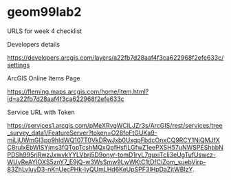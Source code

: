 # geom99lab2

URLS for week 4 checklist 

Developers details 

https://developers.arcgis.com/layers/a22fb7d28aaf4f3ca622968f2efe633c/settings 

 

ArcGIS Online Items Page 

https://fleming.maps.arcgis.com/home/item.html?id=a22fb7d28aaf4f3ca622968f2efe633c 

 

Service URL with Token 

https://services1.arcgis.com/pMeXRvgWClLJZr3s/ArcGIS/rest/services/tree_survey_data1/FeatureServer?token=O28foFtGUKa9-miLjUWmGl3po9hIdWQ107T0VkDRwJxb0UxgpFbdcOnxCQ9RCY1NiQMJfXC8rulxEbWlSYjms3fQTopTcshMQxQpfHsfiLGfwZ1eePXSH57uNWSPEShbbNPDSh995rjRwzJxwvkYYLVbrj5D9onyr-tomD1ryL7guxiTcIj3eUgTufUswcz-WUvReAYIOXS5znY7_E9jQ-w3WsSmw9LwWKtC1tDfCiZom_suebVjrp-83ZhLvluyD3-nKnUecPHk-IyQUmLHd6KeUpSPF3IHpDaZjtWBlzY. 

